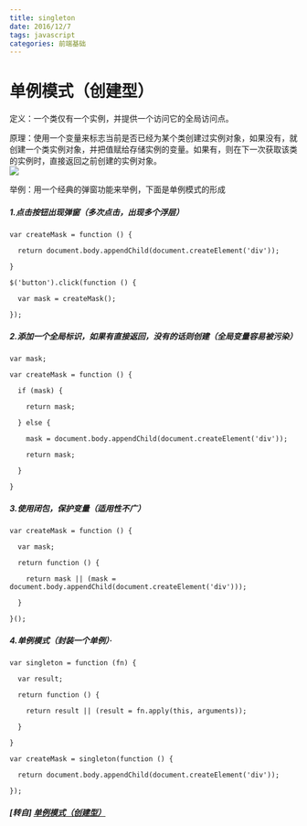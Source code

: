 ```yaml
---
title: singleton
date: 2016/12/7
tags: javascript
categories: 前端基础
---
```


# 单例模式（创建型） #

定义：一个类仅有一个实例，并提供一个访问它的全局访问点。  

原理：使用一个变量来标志当前是否已经为某个类创建过实例对象，如果没有，就创建一个类实例对象，并把值赋给存储实例的变量。如果有，则在下一次获取该类的实例时，直接返回之前创建的实例对象。  
![](https://mmbiz.qpic.cn/mmbiz_png/0vF1DtfHb3EwLUfibiadGz4P373eRQCyErTrN0t8OfNsZnsfjHmFJJic2eQt4ucbnhTicRTocMk2mr7zC5fPdJrv5Q/640?wx_fmt=png&tp=webp&wxfrom=5&wx_lazy=1)

举例：用一个经典的弹窗功能来举例，下面是单例模式的形成  

##### 1.点击按钮出现弹窗（多次点击，出现多个浮层）  
```
var createMask = function () {

  return document.body.appendChild(document.createElement('div'));

}

$('button').click(function () {

  var mask = createMask();

});
```

##### 2.添加一个全局标识，如果有直接返回，没有的话则创建（全局变量容易被污染）  
```
var mask;

var createMask = function () {

  if (mask) {

    return mask;

  } else {

    mask = document.body.appendChild(document.createElement('div'));

    return mask;

  }

}
```

##### 3.使用闭包，保护变量（适用性不广）  
```
var createMask = function () {

  var mask;

  return function () {

    return mask || (mask = document.body.appendChild(document.createElement('div')));

  }

}();
```

##### 4.单例模式（封装一个单例）·  
```
var singleton = function (fn) {

  var result;

  return function () {

    return result || (result = fn.apply(this, arguments));

  }

}

var createMask = singleton(function () {

  return document.body.appendChild(document.createElement('div'));

});
```

##### [转自] [单例模式（创建型）](https://mp.weixin.qq.com/s?__biz=MzI3NTQ5NTE5Mw==&mid=2247483672&idx=1&sn=a822fbd05849d6a8e3d20f6f375f75d5&chksm=eb02a16edc752878389816993313491fa62e7e0271a283a232040170774a68461469e8e801ef&scene=0&key=ef4707cb1c7d18b4e5e2a5765dd943b6ec10570d1b5a4bac3e4ebc38b2208e232dd17bd09cee2f65f364d8c7d2158792d61759754ae4ca46c47c72b1d68a86a777b7a454e3f77fa3442856a4c18ca988&ascene=0&uin=NzgyNzAwMTAx&devicetype=iMac+MacBookPro12%2C1+OSX+OSX+10.12.4+build&version=12020610&nettype=WIFI&lang=zh_CN&fontScale=100&pass_ticket=3r5tdwajo%2Bn%2FJyql48TdVB%2FIyWmFLBAbbtRIhDbY8dpbaiMNp6ziZZAl21WufchK)